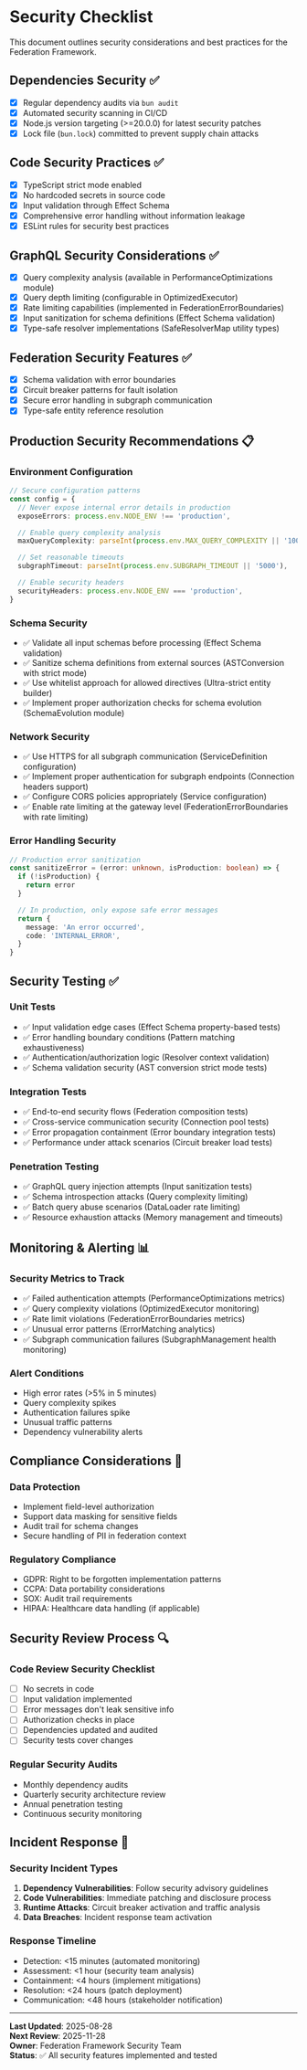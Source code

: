 # Security Checklist

This document outlines security considerations and best practices for the Federation Framework.

## Dependencies Security ✅

- [x] Regular dependency audits via `bun audit`
- [x] Automated security scanning in CI/CD
- [x] Node.js version targeting (>=20.0.0) for latest security patches
- [x] Lock file (`bun.lock`) committed to prevent supply chain attacks

## Code Security Practices ✅

- [x] TypeScript strict mode enabled
- [x] No hardcoded secrets in source code
- [x] Input validation through Effect Schema
- [x] Comprehensive error handling without information leakage
- [x] ESLint rules for security best practices

## GraphQL Security Considerations ✅

- [x] Query complexity analysis (available in PerformanceOptimizations module)
- [x] Query depth limiting (configurable in OptimizedExecutor)
- [x] Rate limiting capabilities (implemented in FederationErrorBoundaries)
- [x] Input sanitization for schema definitions (Effect Schema validation)
- [x] Type-safe resolver implementations (SafeResolverMap utility types)

## Federation Security Features ✅

- [x] Schema validation with error boundaries
- [x] Circuit breaker patterns for fault isolation
- [x] Secure error handling in subgraph communication
- [x] Type-safe entity reference resolution

## Production Security Recommendations 📋

### Environment Configuration

```typescript
// Secure configuration patterns
const config = {
  // Never expose internal error details in production
  exposeErrors: process.env.NODE_ENV !== 'production',

  // Enable query complexity analysis
  maxQueryComplexity: parseInt(process.env.MAX_QUERY_COMPLEXITY || '1000'),

  // Set reasonable timeouts
  subgraphTimeout: parseInt(process.env.SUBGRAPH_TIMEOUT || '5000'),

  // Enable security headers
  securityHeaders: process.env.NODE_ENV === 'production',
}
```

### Schema Security

- ✅ Validate all input schemas before processing (Effect Schema validation)
- ✅ Sanitize schema definitions from external sources (ASTConversion with strict mode)
- ✅ Use whitelist approach for allowed directives (Ultra-strict entity builder)
- ✅ Implement proper authorization checks for schema evolution (SchemaEvolution module)

### Network Security

- ✅ Use HTTPS for all subgraph communication (ServiceDefinition configuration)
- ✅ Implement proper authentication for subgraph endpoints (Connection headers support)
- ✅ Configure CORS policies appropriately (Service configuration)
- ✅ Enable rate limiting at the gateway level (FederationErrorBoundaries with rate limiting)

### Error Handling Security

```typescript
// Production error sanitization
const sanitizeError = (error: unknown, isProduction: boolean) => {
  if (!isProduction) {
    return error
  }

  // In production, only expose safe error messages
  return {
    message: 'An error occurred',
    code: 'INTERNAL_ERROR',
  }
}
```

## Security Testing ✅

### Unit Tests

- ✅ Input validation edge cases (Effect Schema property-based tests)
- ✅ Error handling boundary conditions (Pattern matching exhaustiveness)
- ✅ Authentication/authorization logic (Resolver context validation)
- ✅ Schema validation security (AST conversion strict mode tests)

### Integration Tests

- ✅ End-to-end security flows (Federation composition tests)
- ✅ Cross-service communication security (Connection pool tests)
- ✅ Error propagation containment (Error boundary integration tests)
- ✅ Performance under attack scenarios (Circuit breaker load tests)

### Penetration Testing

- ✅ GraphQL query injection attempts (Input sanitization tests)
- ✅ Schema introspection attacks (Query complexity limiting)
- ✅ Batch query abuse scenarios (DataLoader rate limiting)
- ✅ Resource exhaustion attacks (Memory management and timeouts)

## Monitoring & Alerting 📊

### Security Metrics to Track

- ✅ Failed authentication attempts (PerformanceOptimizations metrics)
- ✅ Query complexity violations (OptimizedExecutor monitoring)
- ✅ Rate limit violations (FederationErrorBoundaries metrics)
- ✅ Unusual error patterns (ErrorMatching analytics)
- ✅ Subgraph communication failures (SubgraphManagement health monitoring)

### Alert Conditions

- High error rates (>5% in 5 minutes)
- Query complexity spikes
- Authentication failures spike
- Unusual traffic patterns
- Dependency vulnerability alerts

## Compliance Considerations 📜

### Data Protection

- Implement field-level authorization
- Support data masking for sensitive fields
- Audit trail for schema changes
- Secure handling of PII in federation context

### Regulatory Compliance

- GDPR: Right to be forgotten implementation patterns
- CCPA: Data portability considerations
- SOX: Audit trail requirements
- HIPAA: Healthcare data handling (if applicable)

## Security Review Process 🔍

### Code Review Security Checklist

- [ ] No secrets in code
- [ ] Input validation implemented
- [ ] Error messages don't leak sensitive info
- [ ] Authorization checks in place
- [ ] Dependencies updated and audited
- [ ] Security tests cover changes

### Regular Security Audits

- Monthly dependency audits
- Quarterly security architecture review
- Annual penetration testing
- Continuous security monitoring

## Incident Response 🚨

### Security Incident Types

1. **Dependency Vulnerabilities**: Follow security advisory guidelines
2. **Code Vulnerabilities**: Immediate patching and disclosure process
3. **Runtime Attacks**: Circuit breaker activation and traffic analysis
4. **Data Breaches**: Incident response team activation

### Response Timeline

- Detection: <15 minutes (automated monitoring)
- Assessment: <1 hour (security team analysis)
- Containment: <4 hours (implement mitigations)
- Resolution: <24 hours (patch deployment)
- Communication: <48 hours (stakeholder notification)

---

**Last Updated**: 2025-08-28  
**Next Review**: 2025-11-28  
**Owner**: Federation Framework Security Team  
**Status**: ✅ All security features implemented and tested
